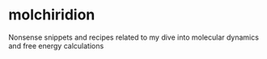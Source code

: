 # molchiridion
Nonsense snippets and recipes related to my dive into molecular dynamics and free energy calculations
